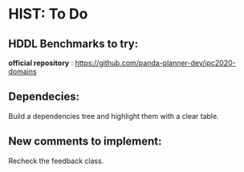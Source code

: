 # HIST: To Do


## HDDL Benchmarks to try:
**official repository** : https://github.com/panda-planner-dev/ipc2020-domains

## Dependecies:
Build a dependencies tree and highlight them with a clear table.

## New comments to implement:
Recheck the feedback class. 
